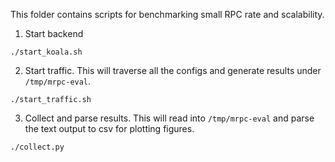 This folder contains scripts for benchmarking small RPC rate and
scalability.

1. Start backend
```
./start_koala.sh
```

2. Start traffic. This will traverse all the configs and generate
   results under `/tmp/mrpc-eval`.
```
./start_traffic.sh
```

3. Collect and parse results. This will read into `/tmp/mrpc-eval` and
   parse the text output to csv for plotting figures.
```
./collect.py
```

